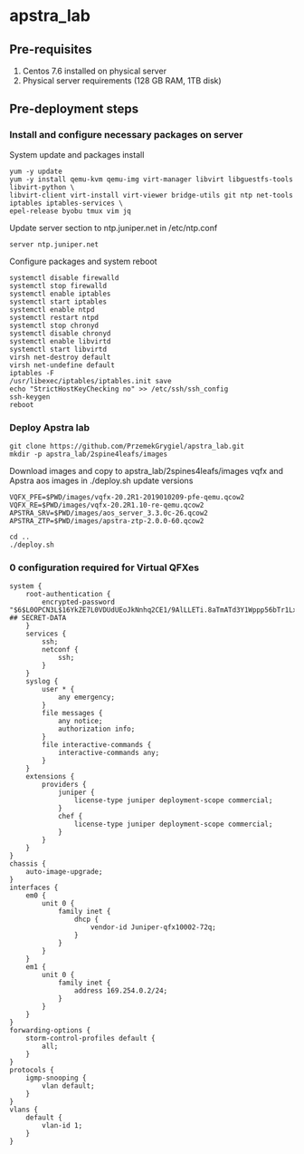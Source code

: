 # apstra_lab
## Pre-requisites

1. Centos 7.6 installed on physical server
2. Physical server requirements (128 GB RAM, 1TB disk)

## Pre-deployment steps

### Install and configure necessary packages on server

System update and packages install
```
yum -y update
yum -y install qemu-kvm qemu-img virt-manager libvirt libguestfs-tools libvirt-python \
libvirt-client virt-install virt-viewer bridge-utils git ntp net-tools iptables iptables-services \
epel-release byobu tmux vim jq
```

Update server section to ntp.juniper.net in /etc/ntp.conf
```
server ntp.juniper.net
```

Configure packages and system reboot
```
systemctl disable firewalld
systemctl stop firewalld
systemctl enable iptables
systemctl start iptables
systemctl enable ntpd
systemctl restart ntpd
systemctl stop chronyd
systemctl disable chronyd
systemctl enable libvirtd
systemctl start libvirtd
virsh net-destroy default
virsh net-undefine default
iptables -F
/usr/libexec/iptables/iptables.init save
echo "StrictHostKeyChecking no" >> /etc/ssh/ssh_config
ssh-keygen
reboot
```

### Deploy Apstra lab

```
git clone https://github.com/PrzemekGrygiel/apstra_lab.git
mkdir -p apstra_lab/2spine4leafs/images
```

>>>
Download images and copy to apstra_lab/2spines4leafs/images vqfx and Apstra aos images
in ./deploy.sh update versions
```
VQFX_PFE=$PWD/images/vqfx-20.2R1-2019010209-pfe-qemu.qcow2
VQFX_RE=$PWD/images/vqfx-20.2R1.10-re-qemu.qcow2
APSTRA_SRV=$PWD/images/aos_server_3.3.0c-26.qcow2
APSTRA_ZTP=$PWD/images/apstra-ztp-2.0.0-60.qcow2
```
>>>

```
cd ..
./deploy.sh
```

### 0 configuration required for Virtual QFXes

```
system {
    root-authentication {
        encrypted-password "$6$L0OPCN3L$16YkZE7L0VDUdUEoJkNnhq2CE1/9AlLLETi.8aTmATd3Y1Wppp56bTr1LxRmFZG61lJTtvmVXypvJkABm96PI1"; ## SECRET-DATA
    }
    services {
        ssh;
        netconf {
            ssh;
        }
    }
    syslog {
        user * {
            any emergency;
        }
        file messages {
            any notice;
            authorization info;
        }
        file interactive-commands {
            interactive-commands any;
        }
    }
    extensions {
        providers {
            juniper {
                license-type juniper deployment-scope commercial;
            }
            chef {
                license-type juniper deployment-scope commercial;
            }
        }
    }
}
chassis {
    auto-image-upgrade;
}
interfaces {
    em0 {
        unit 0 {
            family inet {
                dhcp {
                    vendor-id Juniper-qfx10002-72q;
                }
            }
        }
    }
    em1 {
        unit 0 {
            family inet {
                address 169.254.0.2/24;
            }
        }
    }
}
forwarding-options {
    storm-control-profiles default {
        all;
    }
}
protocols {
    igmp-snooping {
        vlan default;
    }
}
vlans {
    default {
        vlan-id 1;
    }
}
```
